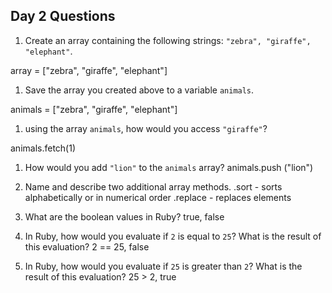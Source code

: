 ## Day 2 Questions

1. Create an array containing the following strings: `"zebra", "giraffe", "elephant"`.

array = ["zebra", "giraffe", "elephant"]

1. Save the array you created above to a variable `animals`.

animals = ["zebra", "giraffe", "elephant"]

1. using the array `animals`, how would you access `"giraffe"`?

animals.fetch(1)

1. How would you add `"lion"` to the `animals` array?
animals.push ("lion")

1. Name and describe two additional array methods.
.sort - sorts alphabetically or in numerical order
.replace - replaces elements

1. What are the boolean values in Ruby?
true, false

1. In Ruby, how would you evaluate if `2` is equal to `25`? What is the result of this evaluation?
2 == 25, false

1. In Ruby, how would you evaluate if `25` is greater than `2`? What is the result of this evaluation?
25 > 2, true
